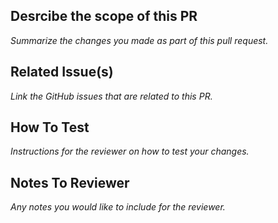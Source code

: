 ## Desrcibe the scope of this PR

_Summarize the changes you made as part of this pull request._

## Related Issue(s)

_Link the GitHub issues that are related to this PR._

## How To Test

_Instructions for the reviewer on how to test your changes._

## Notes To Reviewer

_Any notes you would like to include for the reviewer._
